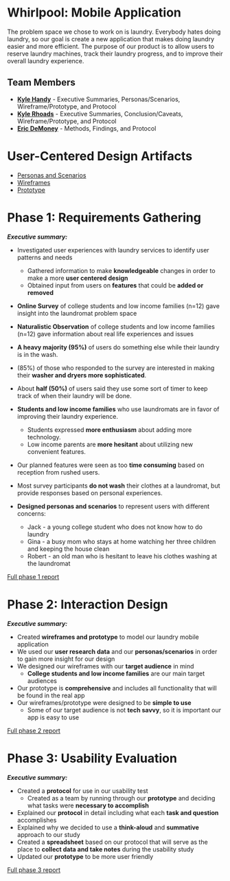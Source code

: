 # Whirlpool: Mobile Application

The problem space we chose to work on is laundry. Everybody hates doing laundry, so our goal is create a new application that makes doing laundry easier and more efficient. The purpose of our product is to allow users to reserve laundry machines, track their laundry progress, and to improve their overall laundry experience.

## Team Members

* [**Kyle Handy**](https://usabilityengineering.github.io/ux-portfolio-khandy7/) - Executive Summaries, Personas/Scenarios, Wireframe/Prototype, and Protocol
* [**Kyle Rhoads**](https://usabilityengineering.github.io/ux-portfolio-KyleRhoads45/) - Executive Summaries, Conclusion/Caveats, Wireframe/Prototype, and Protocol
* [**Eric DeMoney**](https://usabilityengineering.github.io/ux-portfolio-erdemoney/) - Methods, Findings, and Protocol

# User-Centered Design Artifacts

* [Personas and Scenarios](personas-scenarios.md)
* [Wireframes](phase2/Pictures/Wireframes.pdf)
* [Prototype](https://xd.adobe.com/view/ad1e32e7-b8b5-46a5-afdd-38d8718e8b01-f84d/?fullscreen)

# Phase 1: Requirements Gathering

**_Executive summary:_**
* Investigated user experiences with laundry services to identify user patterns and needs
     * Gathered information to make **knowledgeable** changes in order to make a more **user centered design**
     * Obtained input from users on **features** that could be **added or removed**
     
* **Online Survey** of college students and low income families (n=12) gave insight into the laundromat problem space
* **Naturalistic Observation** of college students and low income families (n=12) gave information about real life experiences and issues
* **A heavy majority (95%)** of users do something else while their laundry is in the wash.
* (85%) of those who responded to the survey are interested in making their **washer and dryers more sophisticated**.
* About **half (50%)** of users said they use some sort of timer to keep track of when their laundry will be done.
* **Students and low income families** who use laundromats are in favor of improving their laundry experience.
    * Students expressed **more enthusiasm** about adding more technology.
    * Low income parents are **more hesitant** about utilizing new convenient features. 
* Our planned features were seen as too **time consuming** based on reception from rushed users.
* Most survey participants **do not wash** their clothes at a laundromat, but provide responses based on personal experiences.
* **Designed personas and scenarios** to represent users with different concerns:
   * Jack - a young college student who does not know how to do laundry
   * Gina - a busy mom who stays at home watching her three children and keeping the house clean
   * Robert - an old man who is hesitant to leave his clothes washing at the laundromat


[Full phase 1 report](phase1/)

# Phase 2: Interaction Design

**_Executive summary:_**
* Created **wireframes and prototype** to model our laundry mobile application
* We used our **user research data** and our **personas/scenarios** in order to gain more insight for our design
* We designed our wireframes with our **target audience** in mind
    * **College students and low income families** are our main target audiences
* Our prototype is **comprehensive** and includes all functionality that will be found in the real app
* Our wireframes/prototype were designed to be **simple to use**
    * Some of our target audience is not **tech savvy**, so it is important our app is easy to use

[Full phase 2 report](phase2/)

# Phase 3: Usability Evaluation

**_Executive summary:_**
* Created a **protocol** for use in our usability test
    * Created as a team by running through our **prototype** and deciding what tasks were **necessary to accomplish**
* Explained our **protocol** in detail including what each **task and question** accomplishes
* Explained why we decided to use a **think-aloud** and **summative** approach to our study
* Created a **spreadsheet** based on our protocol that will serve as the place to **collect data and take notes** during the usability study
* Updated our **prototype** to be more user friendly

[Full phase 3 report](phase3/)

